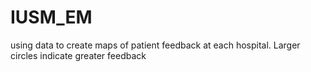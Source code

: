 # IUSM_EM
 using data to create maps of patient feedback at each hospital. Larger circles indicate greater feedback 
